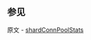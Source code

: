 ## 参见

原文 - [shardConnPoolStats]( https://docs.mongodb.com/manual/reference/command/shardConnPoolStats/ )

